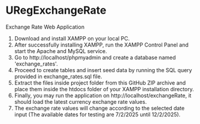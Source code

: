 # URegExchangeRate

Exchange Rate Web Application

1. Download and install XAMPP on your local PC.
2. After successfully installing XAMPP, run the XAMPP Control Panel and start the Apache and MySQL service.
3. Go to http://localhost/phpmyadmin and create a database named 'exchange_rates'.
4. Proceed to create tables and insert seed data by running the SQL query provided in exchange_rates.sql file.
5. Extract the files inside project folder from this GitHub ZIP archive and place them inside the htdocs folder of your XAMPP installation directory.
6. Finally, you may run the application on http://localhost/exchangeRate, it should load the latest currency exchange rate values.
7. The exchange rate values will change according to the selected date input (The available dates for testing are 7/2/2025 until 12/2/2025).
